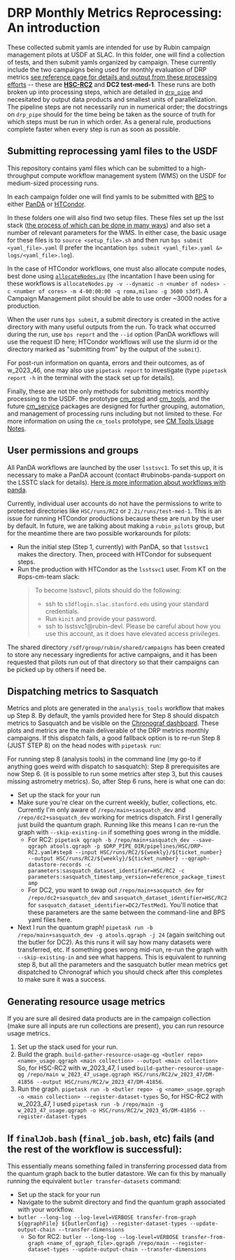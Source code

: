 # DRP Monthly Metrics Reprocessing: An introduction
These collected submit yamls are intended for use by Rubin campaign management pilots at USDF at SLAC. In this folder, one will find a collection of tests, and then submit yamls organized by campaign. These currently include the two campaigns being used for monthly evaluation of DRP metrics [see reference page for details and output from these processing efforts]( https://confluence.lsstcorp.org/display/DM/Monitoring+DRP+Pipeline+Performance) -- these are **[HSC-RC2](https://dmtn-088.lsst.io)** and **DC2 test-med-1**. These runs are both broken up into processing steps, which are detailed in [`drp_pipe`](https://github.com/lsst/drp_pipe/tree/main) and necesitated by output data products and smallest units of parallelization. The pipeline steps are not necessarily run in numerical order; the docstrings on `drp_pipe` should for the time being be taken as the source of truth for which steps must be run in which order. As a general rule, productions complete faster when every step is run as soon as possible.
## Submitting reprocessing yaml files to the USDF
This repository contains yaml files which can be submitted to a high-throughput compute workflow management system (WMS) on the USDF for medium-sized processing runs.

In each campaign folder one will find yamls to be submitted with [BPS](https://pipelines.lsst.io/modules/lsst.ctrl.bps/index.html) to either [PanDA](https://pipelines.lsst.io/modules/lsst.ctrl.bps.panda/index.html) or [HTCondor](https://pipelines.lsst.io/modules/lsst.ctrl.bps.htcondor/index.html).

In these folders one will also find two setup files. These files set up the lsst stack ([the process of which can be done in many ways](https://developer.lsst.io/usdf/stack.html)) and also set a number of relevant parameters for the WMS. In either case, the basic usage for these files is to `source <setup_file>.sh` and then run `bps submit <yaml_file>.yaml` (I prefer the incantation `bps submit <yaml_file>.yaml &> logs/<yaml_file>.log`).

In the case of HTCondor workflows, one must also allocate compute nodes, best done using [`allocateNodes.py`](https://developer.lsst.io/usdf/batch.html) (the incantation I have been using for these workflows is `allocateNodes.py -v --dynamic -n <number of nodes> -c <number of cores> -m 4-00:00:00 -q roma,milano -g 3600 s3df`). A Campaign Management pilot should be able to use order ~3000 nodes for a production.

When the user runs `bps submit`, a submit directory is created in the active directory with many useful outputs from the run. To track what occurred during the run, use `bps report` and the `--id` option (PanDA workflows will use the request ID here; HTCondor workflows will use the slurm id or the directory marked as "submitting from" by the output of the `submit`).

For post-run information on quanta, errors and their outcomes, as of w_2023_46, one may also use `pipetask report` to investigate (type `pipetask report -h` in the terminal with the stack set up for details).

Finally, these are not the only methods for submitting metrics monthly processing to the USDF. the prototype [cm_prod](https://github.com/lsst-dm/cm_prod) and [cm_tools](https://github.com/lsst-dm/cm_tools), and the future [cm_service]() packages are designed for further grouping, automation, and management of processing runs including but not limited to these. For more information on using the `cm_tools` prototype, see [CM Tools Usage Notes](https://confluence.lsstcorp.org/display/DM/CM+Tools+usage+notes).
## User permissions and groups
All PanDA workflows are launched by the user `lsstsvc1`. To set this up, it is necessary to make a PanDA account (contact #rubinobs-panda-support on the LSSTC slack for details). [Here is more information about workflows with panda](https://panda.lsst.io/index.html).

Currently, individual user accounts do not have the permissions to write to protected directories like `HSC/runs/RC2` or `2.2i/runs/test-med-1`. This is an issue for running HTCondor productions because these are run by the user by default. In future, we are talking about making a `rubin_pilots` group, but for the meantime there are two possible workarounds for pilots:
* Run the initial step (Step 1, currently) with PanDA, so that `lsstsvc1` makes the directory. Then, proceed with HTCondor for subsequent steps.
* Run the production with HTCondor as the `lsstsvc1` user. From KT on the #ops-cm-team slack:
  > To become lsstsvc1, pilots should do the following:
  > * ssh to `s3dflogin.slac.stanford.edu` using your standard credentials.
  > * Run `kinit` and provide your password.
  > * ssh to lsstsvc1@rubin-devl.
  > Please be careful about how you use this account, as it does have elevated access privileges.

The shared directory `/sdf/group/rubin/shared/campaigns` has been created to store any necessary ingredients for active campaigns, and it has been requested that pilots run out of that directory so that their campaigns can be picked up by others if need be.
## Dispatching metrics to Sasquatch
Metrics and plots are generated in the `analysis_tools` workflow that makes up Step 8. By default, the yamls provided here for Step 8 should dispatch metrics to Sasquatch and be visible on the [Chronograf dashboard](https://usdf-rsp-dev.slac.stanford.edu/chronograf/sources/1/dashboards/6?refresh=Paused&tempVars%5Btime_start%5D=One%20year%20prior%20to%20end&tempVars%5Btract%5D=9813&tempVars%5Bdataset%5D=HSC%2FRC2&lower=now%28%29%20-%2015m). These plots and metrics are the main deliverable of the DRP metrics monthly campaigns. If this dispatch fails, a good fallback option is to re-run Step 8 (JUST STEP 8) on the head nodes with `pipetask run`:

For running step 8 (analysis tools) in the command line (my go-to if anything goes weird with dispatch to sasquatch):
Step 8 prerequisites are now Step 6. (it is possible to run some metrics after step 3, but this causes missing astrometry metrics).
So, after Step 6 runs, here is what one can do:
* Set up the stack for your run
* Make sure you're clear on the current weekly, butler, collections, etc.
Currently I'm only aware of `/repo/main+sasquatch_dev` and `/repo/dc2+sasquatch_dev` working for metrics dispatch.
First I generally just build the quantum graph. Running like this means I can re-run the graph with `--skip-existing-in` if something goes wrong in the middle.
  * For RC2: `pipetask qgraph -b /repo/main+sasquatch_dev --save-qgraph atools.qgraph -p $DRP_PIPE_DIR/pipelines/HSC/DRP-RC2.yaml#step8 --input HSC/runs/RC2/${weekly}/${ticket_number} --output HSC/runs/RC2/${weekly}/${ticket_number} --qgraph-datastore-records -c parameters:sasquatch_dataset_identifier=HSC/RC2 -c parameters:sasquatch_timestamp_version=reference_package_timestamp`
  * For DC2, you want to swap out `/repo/main+sasquatch_dev` for `/repo/dc2+sasquatch_dev` and `sasquatch_dataset_identifier=HSC/RC2` for `sasquatch_dataset_identifier=DC2/TestMed1`. You'll notice that these parameters are the same between the command-line and BPS yaml files here.
* Next I run the quantum graph! `pipetask run -b /repo/main+sasquatch_dev -g atools.qgraph -j 24` (again switching out the butler for DC2). As this runs it will say how many datasets were transferred, etc. If something goes wrong mid-run, re-run the graph with `--skip-existing-in` and see what happens.
This is equivalent to running step 8, but all the parameters and the sasquatch butler mean metrics get dispatched to Chronograf which you should check after this completes to make sure it was a success.
## Generating resource usage metrics
If you are sure all desired data products are in the campaign collection (make sure all inputs are run collections are present), you can run resource usage metrics.
  1. Set up the stack used for your run.
  2. Build the graph. `build-gather-resource-usage-qg <butler repo> <name>_usage.qgraph <main collection> --output <main collection>`
    So, for HSC-RC2 with w_2023_47, I used `build-gather-resource-usage-qg /repo/main w_2023_47_usage.qgraph HSC/runs/RC2/w_2023_47/DM-41856 --output HSC/runs/RC2/w_2023_47/DM-41856`.
  3. Run the graph. `pipetask run -b <butler repo> -g <name>_usage.qgraph -o <main collection> --register-dataset-types`
    So, for HSC-RC2 with w_2023_47, I used `pipetask run -b /repo/main -g w_2023_47_usage.qgraph -o HSC/runs/RC2/w_2023_45/DM-41856 --register-dataset-types`
## If `finalJob.bash` (`final_job.bash`, etc) fails (and the rest of the workflow is successful):
This essentially means something failed in transferring processed data from the quantum graph back to the butler datastore. We can fix this by manually running the equivalent `butler transfer-datasets` command:
* Set up the stack for your run
* Navigate to the submit directory and find the quantum graph associated with your workflow.
* `butler --long-log --log-level=VERBOSE transfer-from-graph ${qgraphFile} ${butlerConfig} --register-dataset-types --update-output-chain --transfer-dimensions`
  * So for RC2: `butler --long-log --log-level=VERBOSE transfer-from-graph <name_of_qgraph_file>.qgraph /repo/main --register-dataset-types --update-output-chain --transfer-dimensions`
